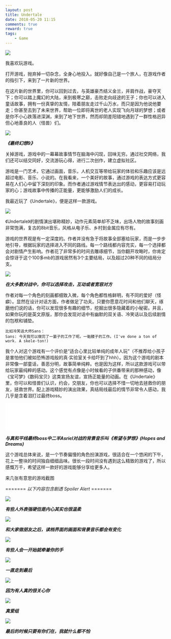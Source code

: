 ```yaml
---
layout: post
title: Undertale
date: 2018-05-20 11:15
comments: true
reward: true
tags:
    - Game
---
```


<img src="https://qiniu.plusplus7.com/undertale-tit.png-fullpercent" />

我喜欢玩游戏。

打开游戏，抛弃掉一切杂念，全身心地投入。就好像自己是一个旅人，在游戏作者的指引下，来到了一片新的世界。

在这片新的世界里，你可以回到过去，与英雄豪杰结义金兰，并肩作战，豪夺天下；你可以踏上魔幻的大陆，来到极寒之巅，击败走向歧途的王子；你也可以进入童话故事，拥有一份真挚的友情，陪着朋友走过千山万水，而只是因为他说他要走；你甚至去到了未来世界，帮助一位即将离世的老人实现飞向月球的梦想；或者是你不小心跌落进深渊，来到了地下世界，然而却阴差阳错地遇到了一群性格迥异但心地善良的人（怪兽）们。

<!-- more -->

<img src="https://qiniu.plusplus7.com/FF9-because-of-you.jpg-fullpercent" />

***《最终幻想9》***

关掉游戏，游戏中的一幕幕故事情节在脑海中闪现，回味无穷。通过社交网络，我们还可以结交同好，交流游玩心得，进行二次创作，建立虚拟社区。

游戏是一门艺术，它通过画面，音乐，人机交互等带给玩家的体验和乐趣应该是远超过电影、音乐、小说的。在我看来，一个美好的故事，通过游戏的表达方式更容易在人们心中留下深刻的印象。而作者通过游戏情节表达出的感动，更容易打动玩家的心；游戏故事中传播的正能量，更能够激励人们的成长。

我最近玩了《Undertale》，便是这样一款游戏。

<img src="https://qiniu.plusplus7.com/Undertale-title.jpg-fullpercent" />

《Undertale》的剧情演出堪称精妙，动作元素简单却不乏味，出场人物的故事刻画非常饱满，复古的8bit音乐，风格从电子乐、乡村到金属应有尽有。

游戏的世界观是有一定深度的。作者并没有急于将故事全部塞给玩家，而是一步步地引导，根据玩家的选择进入不同的路线。每一个路线都内容充实，每一个选择都会对剧情产生影响。作者花了非常多的时间去雕琢细节，当你翻开攻略时，你肯定会惊讶于这个100多mb的游戏居然有3个主要结局，以及超过20种不同的结局分支。

<img src="https://qiniu.plusplus7.com/Undertale-Fighting.png-fullpercent" />

***在大多数对战中，你可以选择攻击，互动或者宽容对方***

作者对每一个角色的刻画都细致入微，每个角色都性格鲜明，有不同的爱好（怪癖）。显然在设计对话方面，作者做足了功夫。只要你愿意花时间和他们聊天，琢磨他们说的话，你可以发现很多有趣的细节，挖掘出很多隐藏着的小秘密。并且，如果你玩的是英文原版，那你会发现对话中有幽默的双关语、冷笑话以及后续剧情的包袱和铺垫。

    比如冷笑话大师Sans：
    Sans: 今天我可以做完了一篓子的工作了呢。一骷髅子的工作。(I've done a ton of work. A skele-ton!)

我个人对这个游戏有一个评价是“适合心里比较单纯的成年人玩”（不推荐给小孩子是害怕他们被如恐怖游戏般的真·实验室关卡给吓到了hhh）。因为这个游戏的剧本非常像一部童话，善恶分明，故事简单纯粹。也是因为这样，所以这款游戏可以带给玩家最纯粹的感动。这个感觉有点像是小时候看的子供番带来的那种感动，像《宝可梦》《数码宝贝》这类宣扬友谊，宣扬正能量的动画。在《Undertale》里，你可以和怪兽们认识，约会，交朋友，你也可以选择不惜一切地去拯救你的朋友，拯救世界。配上游戏精妙的演出效果，真结局线最后的情节非常令人感动，我几乎是含着泪打过最终boss。

<iframe frameborder="no" border="0" marginwidth="0" marginheight="0" width=330 height=86 src="//music.163.com/outchain/player?type=2&id=39224651&auto=0&height=66"></iframe>

***与真和平线最终boss中二羊Asriel对战的背景音乐叫《希望与梦想》(Hopes and Dreams)***

这个游戏总体来说，是一个节奏偏慢的角色扮演游戏，很适合在一个悠闲的下午，花上一整块的时间独自细细品味。很长一段时间没有遇到这么精致的游戏了，所以感慨万千，希望这样一款好的游戏能够分享给更多人。

来几张有意思的游戏截图

======= *以下内容包含剧透 Spoiler Alert* =======

<img src="https://qiniu.plusplus7.com/Undertale-Undyne-hit-table.png-fullpercent" />

***有些人外表强硬但是内心其实也很温柔***

<img src="https://qiniu.plusplus7.com/Undertale-Saving-page-diff.png-fullpercent" />

***和大家做朋友之后，读档界面的画面和背景音乐都会有变化***

<img src="https://qiniu.plusplus7.com/Undertale-Toriel-together-1.png-fullpercent" />

***有些人会一开始就牵着你的手***

<img src="https://qiniu.plusplus7.com/Undertale-Toriel-together-2.png-fullpercent" />

***一直走到最后***

<img src="https://qiniu.plusplus7.com/Undertale-Toriel-touch-head.jpg-fullpercent" />

***因为有人真的很关心你***

<img src="https://qiniu.plusplus7.com/Undertale-lesbian.png-fullpercent" />

***真爱组***

<img src="https://qiniu.plusplus7.com/Undertale-Friends.png-fullpercent" />

***最后的时候只要有你们在，我就什么都不怕***
